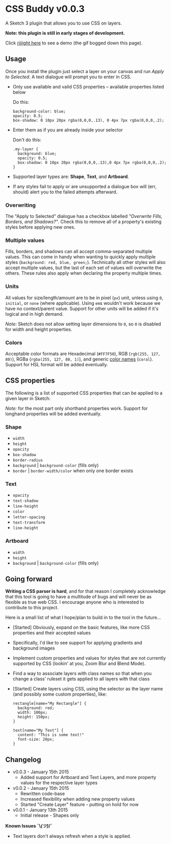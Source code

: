 # CSS Buddy v0.0.3

A Sketch 3 plugin that allows you to use CSS on layers.

**Note: this plugin is still in early stages of development.**

Click [riiiight here](https://dl.dropboxusercontent.com/s/k1nspcamay3tre0/CSSBuddyDemo.gif?dl=0) to see a demo (the gif bogged down this page).

## Usage

Once you install the plugin just select a layer on your canvas and run _Apply to Selected_. A text dialogue will prompt you to enter in CSS.

* Only use available and valid CSS properties – available properties listed below

    Do this:
    ```
    background-color: blue;
    opacity: 0.5;
    box-shadow: 0 10px 20px rgba(0,0,0,.13), 0 4px 7px rgba(0,0,0,.2);
    ```

* Enter them as if you are already inside your selector

    Don't do this:
    ```
    .my-layer {
      background: blue;
      opacity: 0.5;
      box-shadow: 0 10px 20px rgba(0,0,0,.13),0 4px 7px rgba(0,0,0,.2);
    }
    ```

* Supported layer types are: **Shape**, **Text**, and **Artboard**.
* If any styles fail to apply or are unsupported a dialogue box will (err, should) alert you to the failed attempts afterward.


### Overwriting
The "Apply to Selected" dialogue has a checkbox labelled _"Overwrite Fills, Borders, and Shadows?"_. Check this to remove all of a property's existing styles before applying new ones.

### Multiple values
Fills, borders, and shadows can all accept comma-separated multiple values. This can come in handy when wanting to quickly apply multiple styles (`background: red, blue, green;`). Technically all other styles will also accept multiple values, but the last of each set of values will overwrite the others. These rules also apply when declaring the property multiple times.

### Units
All values for size/length/amount are to be in pixel (`px`) unit, unless using `0`, `initial`, or `none` (where applicable). Using `em`s wouldn't work because we have no context/parent value. Support for other units will be added if it's logical and in high demand.

_Note:_ Sketch does not allow setting layer dimensions to `0`, so `0` is disabled for width and height properties.

### Colors
Acceptable color formats are Hexadecimal (`#FF7F50`), RGB (`rgb(255, 127, 80)`), RGBa (`rgba(255, 127, 80, 1)`), and generic [color names](http://www.crockford.com/wrrrld/color.html) (`coral`). Support for HSL format will be added eventually.

## CSS properties
The following is a list of supported CSS properties that can be applied to a given layer in Sketch:

_Note:_ for the most part only shorthand properties work. Support for longhand properties will be added eventually.

### Shape

* `width`
* `height`
* `opacity`
* `box-shadow`
* `border-radius`
* `background` | `background-color` (fills only)
* `border` | `border-width/color` when only one border exists

### Text

* `opacity`
* `text-shadow`
* `line-height`
* `color`
* `letter-spacing`
* `text-transform`
* `line-height`

### Artboard

* `width`
* `height`
* `background` | `background-color` (fills only)

## Going forward

**Writing a CSS parser is hard**, and for that reason I completely acknowledge that this tool is going to have a multitude of bugs and will never be as flexible as true web CSS. I encourage anyone who is interested to contribute to this project.

Here is a small list of what I hope/plan to build in to the tool in the future...

* [Started] Obviously, expand on the basic features, like more CSS properties and their accepted values
* Specifically, I'd like to see support for applying gradients and background images
* Implement custom properties and values for styles that are not currently supported by CSS (lookin' at you, Zoom Blur and Blend Mode).
* Find a way to associate layers with class names so that when you change a class' ruleset it gets applied to all layers with that class
* [Started] Create layers using CSS, using the selector as the layer name (and possibly some custom properties), like:

    ```
    rectangle[name="My Rectangle"] {
      background: red;
      width: 100px;
      height: 150px;
    }

    text[name="My Text"] {
      content: "This is some text!"
      font-size: 20px;
    }
    ```

## Changelog

* v0.0.3 - January 15th 2015
  * Added support for Artboard and Text Layers, and more property values for the respective layer types
* v0.0.2 - January 15th 2015
  * Rewritten code-base
  * Increased flexibility when adding new property values
  * Started "Create Layer" feature - putting on hold for now
* v0.0.1 - January 13th 2015
  * Initial release - Shapes only

**Known Issues ¯\\_(ツ)_/¯** 

* Text layers don't always refresh when a style is applied.